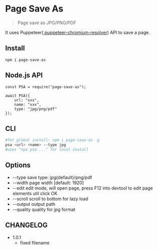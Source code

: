 # Page Save As
> Page save as JPG/PNG/PDF

It uses Puppeteer([
puppeteer-chromium-resolver](https://github.com/cenfun/puppeteer-chromium-resolver)) API to save a page.


## Install
```
npm i page-save-as
```

## Node.js API
```
const PSA = require("page-save-as");

await PSA({
    url: "xxx",
    name: "xxx",
    type: "jpg/png/pdf"
});

```

## CLI
```sh
#for global install: npm i page-save-as -g
psa <url> <name> --type jpg
#uses "npx psa ..." for local install
```

## Options

* --type  save type: jpg(default)/png/pdf
* --width  page width  [default: 1920]
* --edit   edit mode, will open page, press F12 into devtool to edit page elements util click OK 
* --scroll  scroll to bottom for lazy load
* --output  output path
* --quality  quality for jpg format


## CHANGELOG

* 1.0.1
    * fixed filename